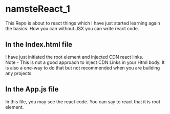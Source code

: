 # namsteReact_1
This Repo is about to react things which I have just started learning again the basics. How you can without JSX you can write react code.
## In the Index.html file
I have just initiated the root element and injected CDN react links.                                    
Note - This is not a good approach to inject CDN Links in your Html body. It is also a one-way to do that but not recommended when you are building any projects.
## In the App.js file 
In this file, you may see the react code. You can say to react that it is root element.
